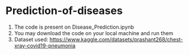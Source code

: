 # Prediction-of-diseases
1. The code is present on Disease_Prediction.ipynb
2. You may download the code on your local machine and run them
3. Dataset used: https://www.kaggle.com/datasets/prashant268/chest-xray-covid19-pneumonia
